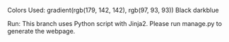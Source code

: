 Colors Used:
gradient(rgb(179, 142, 142), rgb(97, 93, 93))
Black
darkblue


Run:
This branch uses Python script with Jinja2. Please run manage.py to generate the webpage.

